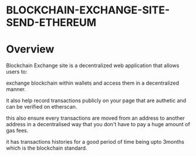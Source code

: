 # BLOCKCHAIN-EXCHANGE-SITE-SEND-ETHEREUM
# Overview
Blockchain Exchange site is a decentralized web application that allows users to:

exchange blockchain within wallets and access them in a decentralized manner.

it also help record transactions publicly on your page that are authetic and can be verified on etherscan.

this also ensure every transactions are moved from an address to another address in a decentralised way that you don't have to pay a huge amount of gas fees.

it has transactions histories for a good period of time being upto 3months which is the blockchain standard.
